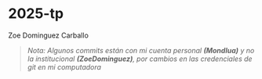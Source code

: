 # 2025-tp
Zoe Dominguez Carballo
>*Nota: Algunos commits están con mi cuenta personal **(Mondlua)** y no la institucional **(ZoeDominguez)**, por cambios en las credenciales de git en mi computadora*
